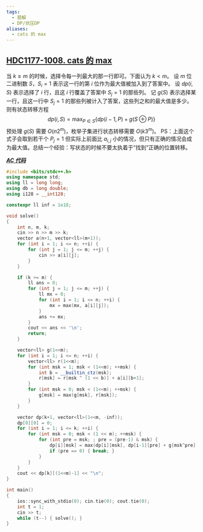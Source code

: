 ```yaml
---
tags:
  - 题解
  - DP/状压DP
aliases:
  - cats 的 max
---
```

## [HDC1177-1008. cats 的 max](https://acm.hdu.edu.cn/contest/problem?cid=1177&pid=1008)

当 $k\ge m$ 的时候，选择令每一列最大的那一行即可。下面认为 $k<m$。
设 $m$ 位二进制数 $S$，$S_i=1$ 表示这一行的第 $i$ 位作为最大值被加入到了答案中。
设 $dp(i,S)$ 表示选择了 $i$ 行，且这 $i$ 行覆盖了答案中 $S_j=1$ 的那些列。
记 $g(S)$ 表示选择某一行，且这一行中 $S_j=1$ 的那些列被计入了答案，这些列之和的最大值是多少。则有状态转移方程
$$
dp(i,S)=\max_{P\in S}\bigg\{dp(i-1,P)+g(S\oplus P)\bigg\}
$$
预处理 $g(S)$ 需要 $O(n2^m)$，枚举子集进行状态转移需要 $O(k3^m)$。
PS：上面这个式子会取到若干个 $P_j=1$ 但实际上前面比 $a_{i,j}$ 小的情况，但只有正确的情况会成为最大值。总结一个经验：写状态的时候不要太执着于“找到”正确的位置转移。

[***AC 代码***](https://acm.hdu.edu.cn/contest/view-code?cid=1177&rid=9075)

```cpp
#include <bits/stdc++.h>
using namespace std;
using ll = long long;
using db = long double;
using i128 = __int128;

constexpr ll inf = 1e18;

void solve()
{
    int n, m, k;
    cin >> n >> m >> k;
    vector a(n+1, vector<ll>(m+1));
    for (int i = 1; i <= n; ++i) {
        for (int j = 1; j <= m; ++j) {
            cin >> a[i][j];
        }
    }

    if (k >= m) {
        ll ans = 0;
        for (int j = 1; j <= m; ++j) {
            ll mx = 0;
            for (int i = 1; i <= n; ++i) {
                mx = max(mx, a[i][j]);
            }
            ans += mx;
        }
        cout << ans << '\n';
        return;
    }

    vector<ll> g(1<<m);
    for (int i = 1; i <= n; ++i) {
        vector<ll> r(1<<m);
        for (int msk = 1; msk < (1<<m); ++msk) {
            int b = __builtin_ctz(msk);
            r[msk] = r[msk ^ (1 << b)] + a[i][b+1];
        }
        for (int msk = 0; msk < (1<<m); ++msk) {
            g[msk] = max(g[msk], r[msk]);
        }
    }

    vector dp(k+1, vector<ll>(1<<m, -inf));
    dp[0][0] = 0;
    for (int i = 1; i <= k; ++i) {
        for (int msk = 0; msk < (1 << m); ++msk) {
            for (int pre = msk; ; pre = (pre-1) & msk) {
                dp[i][msk] = max(dp[i][msk], dp[i-1][pre] + g[msk^pre]);
                if (pre == 0) { break; }
            }
        }
    }
    cout << dp[k][(1<<m)-1] << "\n";
}

int main()
{
    ios::sync_with_stdio(0); cin.tie(0); cout.tie(0); 
    int t = 1;
    cin >> t;
    while (t--) { solve(); }
}
```
